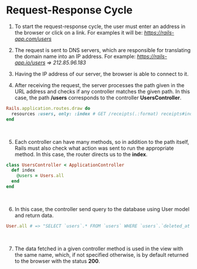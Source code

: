 # Request-Response Cycle

1. To start the request-response cycle, the user must enter an address in the browser or click on a link. For examples it will be: _https://rails-app.com/users_

2. The request is sent to DNS servers, which are responsible for translating the domain name into an IP address. For example:  _https://rails-app.io/users_ _=> 212.85.96.183_

3. Having the IP address of our server, the browser is able to connect to it.

4. After receiving the request, the server processes the path given in the URL address and checks if any controller matches the given path. In this case, the path **/users** corresponds to the controller **UsersController**.

``` Ruby
Rails.application.routes.draw do
  resources :users, only: :index # GET /receipts(.:format) receipts#index
end
```
<br>

5. Each controller can have many methods, so in addition to the path itself, Rails must also check what action was sent to run the appropriate method. In this case, the router directs us to the **index**.

``` Ruby
class UsersController < ApplicationController
  def index
    @users = Users.all
  end
end
```
<br>

6. In this case, the controller send query to the database using User model and return data.

``` Ruby
User.all # => "SELECT `users`.* FROM `users` WHERE `users`.`deleted_at` IS NULL ORDER BY `users`.`name` ASC"
```
<br>

7. The data fetched in a given controller method is used in the view with the same name, which, if not specified otherwise, is by default returned to the browser with the status **200**.
